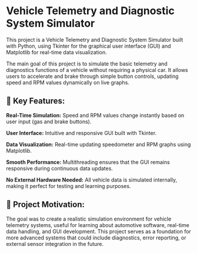 # Vehicle Telemetry and Diagnostic System Simulator

This project is a Vehicle Telemetry and Diagnostic System Simulator built with Python, 
using Tkinter for the graphical user interface (GUI) and Matplotlib for real-time data visualization.

The main goal of this project is to simulate the basic telemetry and diagnostics functions of a vehicle without requiring a physical car. 
It allows users to accelerate and brake through simple button controls, updating speed and RPM values dynamically on live graphs.

## 🚗 Key Features:
**Real-Time Simulation:** Speed and RPM values change instantly based on user input (gas and brake buttons).

**User Interface:** Intuitive and responsive GUI built with Tkinter.

**Data Visualization:** Real-time updating speedometer and RPM graphs using Matplotlib.

**Smooth Performance:** Multithreading ensures that the GUI remains responsive during continuous data updates.

**No External Hardware Needed:** All vehicle data is simulated internally, making it perfect for testing and learning purposes.

## 🌟 Project Motivation:
The goal was to create a realistic simulation environment for vehicle telemetry systems, 
useful for learning about automotive software, real-time data handling, and GUI development. 
This project serves as a foundation for more advanced systems that could include diagnostics, 
error reporting, or external sensor integration in the future.
